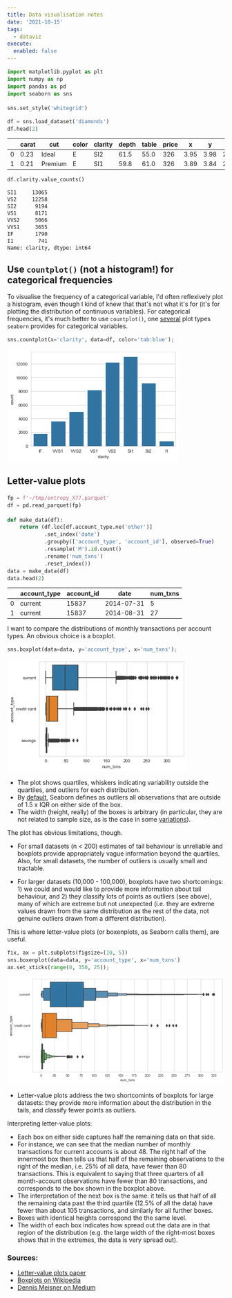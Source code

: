 ```yaml
---
title: Data visualisation notes
date: '2021-10-15'
tags:
  - dataviz
execute:
  enabled: false
---
```



<script src="https://cdnjs.cloudflare.com/ajax/libs/require.js/2.3.6/require.min.js" integrity="sha512-c3Nl8+7g4LMSTdrm621y7kf9v3SDPnhxLNhcjFJbKECVnmZHTdo+IRO05sNLTH/D3vA6u1X32ehoLC7WFVdheg==" crossorigin="anonymous"></script>
<script src="https://cdnjs.cloudflare.com/ajax/libs/jquery/3.5.1/jquery.min.js" integrity="sha512-bLT0Qm9VnAYZDflyKcBaQ2gg0hSYNQrJ8RilYldYQ1FxQYoCLtUjuuRuZo+fjqhx/qtq/1itJ0C2ejDxltZVFg==" crossorigin="anonymous" data-relocate-top="true"></script>
<script type="application/javascript">define('jquery', [],function() {return window.jQuery;})</script>


``` python
import matplotlib.pyplot as plt
import numpy as np
import pandas as pd
import seaborn as sns

sns.set_style('whitegrid')
```

``` python
df = sns.load_dataset('diamonds')
df.head(2)
```

<div>
<style scoped>
    .dataframe tbody tr th:only-of-type {
        vertical-align: middle;
    }

    .dataframe tbody tr th {
        vertical-align: top;
    }

    .dataframe thead th {
        text-align: right;
    }
</style>

|     | carat | cut     | color | clarity | depth | table | price | x    | y    | z    |
|-----|-------|---------|-------|---------|-------|-------|-------|------|------|------|
| 0   | 0.23  | Ideal   | E     | SI2     | 61.5  | 55.0  | 326   | 3.95 | 3.98 | 2.43 |
| 1   | 0.21  | Premium | E     | SI1     | 59.8  | 61.0  | 326   | 3.89 | 3.84 | 2.31 |

</div>

``` python
df.clarity.value_counts()
```

    SI1     13065
    VS2     12258
    SI2      9194
    VS1      8171
    VVS2     5066
    VVS1     3655
    IF       1790
    I1        741
    Name: clarity, dtype: int64

## Use `countplot()` (not a histogram!) for categorical frequencies

To visualise the frequency of a categorical variable, I'd often reflexively plot a histogram, even though I kind of knew that that's not what it's for (it's for plotting the distribution of continuous variables). For categorical frequencies, it's much better to use `countplot()`, one [several](https://seaborn.pydata.org/api.html#categorical-plots) plot types `seaborn` provides for categorical variables.

``` python
sns.countplot(x='clarity', data=df, color='tab:blue');
```

![](data-visualisation-notes_files/figure-markdown_strict/cell-5-output-1.png)

## Letter-value plots

``` python
fp = f'~/tmp/entropy_X77.parquet'
df = pd.read_parquet(fp)

def make_data(df):
    return (df.loc[df.account_type.ne('other')]
            .set_index('date')
            .groupby(['account_type', 'account_id'], observed=True)
            .resample('M').id.count()
            .rename('num_txns')
            .reset_index())
data = make_data(df)
data.head(2)
```

<div>
<style scoped>
    .dataframe tbody tr th:only-of-type {
        vertical-align: middle;
    }

    .dataframe tbody tr th {
        vertical-align: top;
    }

    .dataframe thead th {
        text-align: right;
    }
</style>

|     | account_type | account_id | date       | num_txns |
|-----|--------------|------------|------------|----------|
| 0   | current      | 15837      | 2014-07-31 | 5        |
| 1   | current      | 15837      | 2014-08-31 | 27       |

</div>

I want to compare the distributions of monthly transactions per account types. An obvious choice is a boxplot.

``` python
sns.boxplot(data=data, y='account_type', x='num_txns');
```

![](data-visualisation-notes_files/figure-markdown_strict/cell-7-output-1.png)

-   The plot shows quartiles, whiskers indicating variability outside the quartiles, and outliers for each distribution.
-   By [default](https://seaborn.pydata.org/generated/seaborn.boxplot.html#seaborn.boxplot), Seaborn defines as outliers all observations that are outside of 1.5 x IQR on either side of the box.
-   The width (height, really) of the boxes is arbitrary (in particular, they are not related to sample size, as is the case in some [variations](https://en.wikipedia.org/wiki/Box_plot#Variations)).

The plot has obvious limitations, though.

-   For small datasets (n \< 200) estimates of tail behaviour is unreliable and boxplots provide appropriately vague information beyond the quartiles. Also, for small datasets, the number of outliers is usually small and tractable.

-   For larger datasets (10,000 - 100,000), boxplots have two shortcomings: 1) we could and would like to provide more information about tail behaviour, and 2) they classify lots of points as outliers (see above), many of which are extreme but not unexpected (i.e. they are extreme values drawn from the same distribution as the rest of the data, not genuine outliers drawn from a different distribution).

This is where letter-value plots (or boxenplots, as Seaborn calls them), are useful.

``` python
fix, ax = plt.subplots(figsize=(10, 5))
sns.boxenplot(data=data, y='account_type', x='num_txns')
ax.set_xticks(range(0, 350, 25));
```

![](data-visualisation-notes_files/figure-markdown_strict/cell-8-output-1.png)

-   Letter-value plots address the two shortcomints of boxplots for large datasets: they provide more information about the distribution in the tails, and classify fewer points as outliers.

Interpreting letter-value plots:

-   Each box on either side captures half the remaining data on that side.
-   For instance, we can see that the median number of monthly transactions for current accounts is about 48. The right half of the innermost box then tells us that half of the remaining observations to the right of the median, i.e. 25% of all data, have fewer than 80 transactions. This is equivalent to saying that three quarters of all month-account observations have fewer than 80 transactions, and corresponds to the box shown in the boxplot above.
-   The interpretation of the next box is the same: it tells us that half of all the remaining data past the third quartile (12.5% of all the data) have fewer than about 105 transactions, and similarly for all further boxes.
-   Boxes with identical heights correspond the the same level.
-   The width of each box indicates how spread out the data are in that region of the distribution (e.g. the large width of the right-most boxes shows that in the extremes, the data is very spread out).

### Sources:

-   [Letter-value plots paper](https://vita.had.co.nz/papers/letter-value-plot.html)
-   [Boxplots on Wikipedia](https://en.wikipedia.org/wiki/Box_plot)
-   [Dennis Meisner on Medium](https://towardsdatascience.com/letter-value-plot-the-easy-to-understand-boxplot-for-large-datasets-12d6c1279c97)
